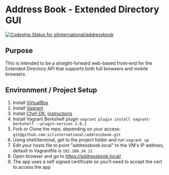# Address Book - Extended Directory GUI #
[ ![Codeship Status for silinternational/addressbook](https://codeship.io/projects/1c70f900-0529-0132-a8fd-2613281a1d2c/status)](https://codeship.io/projects/30816)

## Purpose ##
This is intended to be a straight-forward web-based front-end for the Extended 
Directory API that supports both full browsers and mobile browsers.

## Environment / Project Setup ##
1. Install [VirtualBox](http://www.virtualbox.org/wiki/Downloads)
2. Install [Vagrant](http://downloads.vagrantup.com/)
3. Install [Chef-DK](http://getchef.com/downloads/chef-dk), [instructions](http://docs.opscode.com/install_dk.html)
4. Install Vagrant Berkshelf plugin ```vagrant plugin install vagrant-berkshelf --plugin-version 2.0.1```
5. Fork or Clone the repo, depending on your access: ```git@github.com:silinternational/addressbook.git```
6. Using shell/terminal, get to the project folder and run ```vagrant up```
7. Edit your hosts file to point "addressbook.local" to the VM's IP address, default in Vagrantfile is ```192.168.34.11```
8. Open browser and go to <https://addressbook.local/>
9. The app uses a self signed certificate so you'll need to accept the cert to access the app
